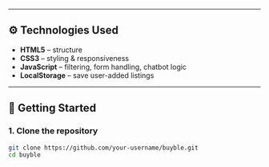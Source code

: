 
---

## ⚙️ Technologies Used  
- **HTML5** – structure  
- **CSS3** – styling & responsiveness  
- **JavaScript** – filtering, form handling, chatbot logic  
- **LocalStorage** – save user-added listings  

---

## 🚀 Getting Started  

### 1. Clone the repository  
```bash
git clone https://github.com/your-username/buyble.git
cd buyble
